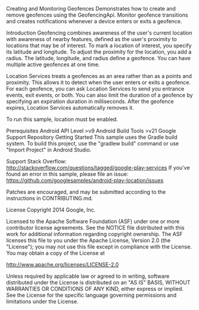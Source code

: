 Creating and Monitoring Geofences
Demonstrates how to create and remove geofences using the GeofencingApi. Monitor geofence transitions and creates notifications whenever a device enters or exits a geofence.

Introduction
Geofencing combines awareness of the user's current location with awareness of nearby features, defined as the user's proximity to locations that may be of interest. To mark a location of interest, you specify its latitude and longitude. To adjust the proximity for the location, you add a radius. The latitude, longitude, and radius define a geofence. You can have multiple active geofences at one time.

Location Services treats a geofences as an area rather than as a points and proximity. This allows it to detect when the user enters or exits a geofence. For each geofence, you can ask Location Services to send you entrance events, exit events, or both. You can also limit the duration of a geofence by specifying an expiration duration in milliseconds. After the geofence expires, Location Services automatically removes it.

To run this sample, location must be enabled.

Prerequisites
Android API Level >v9
Android Build Tools >v21
Google Support Repository
Getting Started
This sample uses the Gradle build system. To build this project, use the "gradlew build" command or use "Import Project" in Android Studio.

Support
Stack Overflow: http://stackoverflow.com/questions/tagged/google-play-services
If you've found an error in this sample, please file an issue: https://github.com/googlesamples/android-play-location/issues

Patches are encouraged, and may be submitted according to the instructions in CONTRIBUTING.md.

License
Copyright 2014 Google, Inc.

Licensed to the Apache Software Foundation (ASF) under one or more contributor license agreements. See the NOTICE file distributed with this work for additional information regarding copyright ownership. The ASF licenses this file to you under the Apache License, Version 2.0 (the "License"); you may not use this file except in compliance with the License. You may obtain a copy of the License at

http://www.apache.org/licenses/LICENSE-2.0

Unless required by applicable law or agreed to in writing, software distributed under the License is distributed on an "AS IS" BASIS, WITHOUT WARRANTIES OR CONDITIONS OF ANY KIND, either express or implied. See the License for the specific language governing permissions and limitations under the License.
